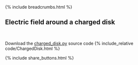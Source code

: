{% include breadcrumbs.html %}

## Electric field around a charged disk
<div class="header_line"><br/></div>

Download the [charged_disk.py](code/charged_disk.py) source code
{% include_relative code/ChargedDisk.html %}

<p style="clear: both;"></p>

{% include share_buttons.html %}